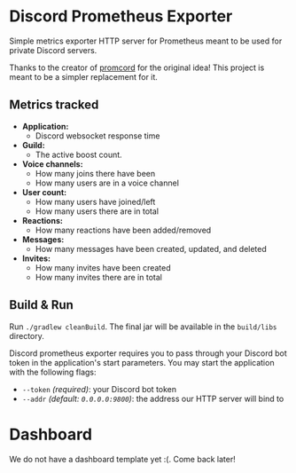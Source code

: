 # Discord Prometheus Exporter
Simple metrics exporter HTTP server for Prometheus meant to be used for private Discord servers.

Thanks to the creator of [promcord](https://github.com/nimarion/promcord) for the original idea! This project is meant to be a simpler replacement for it.

## Metrics tracked
 - **Application:**
   - Discord websocket response time
 - **Guild:**
   - The active boost count.
 - **Voice channels:**
   - How many joins there have been
   - How many users are in a voice channel
 - **User count:**
   - How many users have joined/left
   - How many users there are in total
 - **Reactions:**
   - How many reactions have been added/removed
 - **Messages:**
   - How many messages have been created, updated, and deleted
 - **Invites:**
   - How many invites have been created
   - How many invites there are in total

## Build & Run
Run `./gradlew cleanBuild`. The final jar will be available in the `build/libs` directory.

Discord prometheus exporter requires you to pass through your Discord bot token in the application's start parameters. You may start the application with the following flags:
 - `--token` _(required)_: your Discord bot token
 - `--addr` _(default: `0.0.0.0:9800`)_: the address our HTTP server will bind to

# Dashboard
We do not have a dashboard template yet :(. Come back later!
